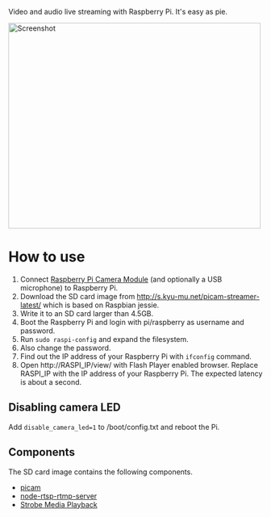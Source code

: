 Video and audio live streaming with Raspberry Pi. It's easy as pie.

<img src="https://github.com/iizukanao/picam-streamer/raw/master/images/screenshot.png" alt="Screenshot" style="max-width:100%;" width="500" height="408">

# How to use

1. Connect [Raspberry Pi Camera Module](https://www.raspberrypi.org/products/camera-module/) (and optionally a USB microphone) to Raspberry Pi.
2. Download the SD card image from http://s.kyu-mu.net/picam-streamer-latest/ which is based on Raspbian jessie.
3. Write it to an SD card larger than 4.5GB.
4. Boot the Raspberry Pi and login with pi/raspberry as username and password.
5. Run `sudo raspi-config` and expand the filesystem.
6. Also change the password.
7. Find out the IP address of your Raspberry Pi with `ifconfig` command.
8. Open http://RASPI_IP/view/ with Flash Player enabled browser. Replace RASPI_IP with the IP address of your Raspberry Pi. The expected latency is about a second.

## Disabling camera LED

Add `disable_camera_led=1` to /boot/config.txt and reboot the Pi.

## Components

The SD card image contains the following components.

- [picam](https://github.com/iizukanao/picam)
- [node-rtsp-rtmp-server](https://github.com/iizukanao/node-rtsp-rtmp-server)
- [Strobe Media Playback](http://sourceforge.net/adobe/smp/home/Strobe%20Media%20Playback/)
